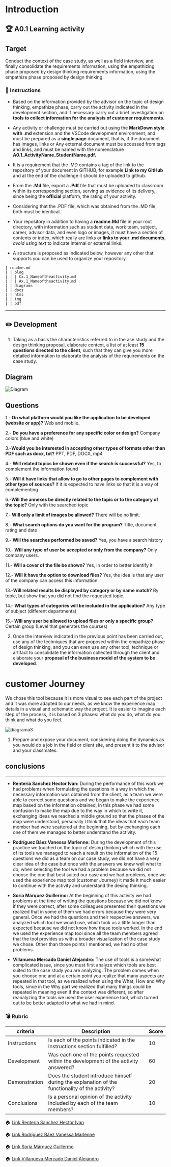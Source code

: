 # Introduction

## :trophy: A0.1 Learning activity

## Target
Conduct the context of the case study, as well as a field interview, and finally consolidate the requirements information, using the empathizing phase proposed by design thinking requirements information, using the empathize phase proposed by design thinking.

### :blue_book: Instructions

- Based on the information provided by the advisor on the topic of design thinking, empathize phase, carry out the activity indicated in the development section, and if necessary carry out a brief investigation on **tools to collect information for the analysis of customer requirements**.

- Any activity or challenge must be carried out using the **MarkDown style with .md** extension and the VSCode development environment, and must be prepared as a **single page** document, that is, if the document has images, links or Any external document must be accessed from tags and links, and must be named with the nomenclature **A0.1_ActivityName_StudentName.pdf.**
- It is a requirement that the .MD contains a tag of the link to the repository of your document in GITHUB, for example **Link to my GitHub** and at the end of the challenge it should be uploaded to github.
- From the **.Md** file, export a **.Pdf** file that must be uploaded to classroom within its corresponding section, serving as evidence of its delivery, since being the **official** platform, the rating of your activity.
- Considering that the .PDF file, which was obtained from the .MD file, both must be identical.
- Your repository in addition to having a **readme.Md** file in your root directory, with information such as student data, work team, subject, career, advisor data, and even logo or images, it must have a section of contents or index, which really are links or **links to your .md documents**, _avoid using text_ to indicate internal or external links.
- A structure is proposed as indicated below, however any other that supports you can be used to organize your repository.

```
| readme.md
| | blog
| | | Cx.1_Nameoftheactivity.md
| | | Ax.1_Nameoftheactivity.md
| | diagrams
| | docs
| | html
| | img
| | pdf    
```

___

## :pencil2:  Development
1. Taking as a basis the characteristics referred to in the  ase study and the design thinking proposal, elaborate context, a list of at least **15 questions directed to the client**, such that they can give you more detailed information to elaborate the analysis of the requirements on the case study.
   
## Diagram
![Diagram](../img/diagra105.png)

## Questions

1.-  **On what platform would you like the application to be developed (website or app)?**
           Web and mobile.

2.- **Do you have a preference for any specific color or design?**
        Company colors (blue and white)

3.-**Would you be interested in accepting other types of formats other than PDF such as docx, txt?**
PPT, PDF, DOCX, mp4

4.- **Will related topics be shown even if the search is successful?**
Yes, to complement the information found 

5.- **Will it have links that allow to go to other pages to complement with other type of sources?**
If it is expected to have links so that it is a way of complementing 

6.-**Will the annexes be directly related to the topic or to the category of the topic?**
Only with the searched topic

7.- **Will only a limit of images be allowed?**
There will be no limit. 

8.- **What search options do you want for the program?**
Title, document rating and date

9.- **Will the searches performed be saved?**
Yes, you have a search history

10.- **Will any type of user be accepted or only from the company?**
Only company users.

11.- **Will a cover of the file be shown?**
Yes, in order to better identify it 

12.- **Will it have the option to download files?**
Yes, the idea is that any user of the company can access this information.

13.-**Will related results be displayed by category or by name match?**
By topic, but show that you did not find the requested topic.

14.- **What types of categories will be included in the application?**
       Any type of subject (different departments) 

15.- **Will any user be allowed to upload files or only a specific group?**
        Certain group (Level that generates the courses)


2.  Once the interview indicated in the previous point has been carried out, use any of the techniques that are proposed within the empathize phase of design thinking, and you can even use any other tool, technique or artifact to consolidate the information collected through the client and elaborate your **proposal of the business model of the system to be developed**.

# customer Journey

We chose this tool because it is more visual to see each part of the project and it was more adapted to our needs, as we know the experience map details in a visual and schematic way the project. It is easier to imagine each step of the process, it is based on 3 phases: what do you do, what do you think and what do you feel.  

![diagrama3](../img/diaherra.png)


1.  Prepare and expose your document, considering doing the dynamics as you would do a job in the field or client site, and present it to the advisor and your classmates.

## conclusions
___
- **Renteria Sanchez Hector Ivan:** During the performance of this work we had problems when formulating the questions in a way in which the necessary information was obtained from the client, as a team we were able to correct some questions and we began to make the experience map based on the information obtained, In this phase we had some confusion to make the map due to the way in which to write it, exchanging ideas we reached a middle ground so that the phases of the map were understood, personally I think that the ideas that each team member had were scattered at the beginning, but by exchanging each one of them we managed to better understand the activity.
- **Rodríguez Báez Vanessa Marlenne:** During the development of this practice we touched on the topic of desing thinking which with the use of its tools we managed to reach a result on the information of the 15 questions we did as a team on our case study, we did not have a very clear idea of the case but once with the answers we knew well what to do, when selecting the tool we had a problem because we did not choose the one that best suited our case and we had problems, once we used the experience map tool (customer Journey) it made it much easier to continue with the activity and understand the desing thinking.

- **Soria Márquez Guillermo:** At the beginning of this activity we had problems at the time of writing the questions because we did not know if they were correct, after some colleagues presented their questions we realized that in some of them we had errors because they were very general. Once we had the questions and their respective answers, we analyzed which tool we would use, which took us a little longer than expected because we did not know how these tools worked. In the end we used the experience map tool since all the team members agreed that the tool provides us with a broader visualization of the case study we chose. Other than those points I mentioned, we had no other problems.
  
- **Villanueva Mercado Daniel Alejandro:** The use of tools is a somewhat complicated issue, since you must first analyze which tools are best suited to the case study you are analyzing. The problem comes when you choose one and at a certain point you realize that many aspects are repeated in that tool, as we realized when using the What, How and Why tools, since in the Why part we realized that many things could be repeated in meaning even if the context was different, so after reanalyzing the tools we used the user experience tool, which turned out to be better adapted to what we had in mind.


### :bomb: Rubric

|criteria     | Description                                                                                  | Score|
| ------------- | -------------------------------------------------------------------------------------------- | ------- |
| Instructions | Is each of the points indicated in the Instructions section fulfilled?        | 10      |  | 5 |
| Development    | Was each one of the points requested within the development of the activity answered?     | 60      |
| Demonstration  | Does the student introduce himself during the explanation of the functionality of the activity?           | 20      |
| Conclusions  | Is a personal opinion of the activity included by each of the team members? | 10      |

:house: [Link Renteria Sanchez Hector Ivan](https://github.com/IvanRenteria/Analisis-Avanzado-de-Software)

:house: [Link Rodríguez Báez Vanessa Marlenne](https://github.com/vanessamRodriguez/Analisis-Avanzado-de-Software)

:house: [Link Soria Márquez Guillermo](https://github.com/GuillermoSoria97/Analisis_Avanzado_de_Software)

:house: [Link Villanueva Mercado Daniel Alejandro](https://github.com/Dany305/Analisis-Avanzado-de-Software)